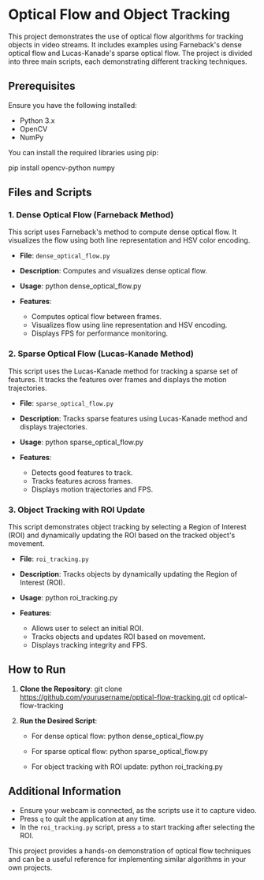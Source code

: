 # Optical Flow and Object Tracking

This project demonstrates the use of optical flow algorithms for tracking objects in video streams. It includes examples using Farneback's dense optical flow and Lucas-Kanade's sparse optical flow. The project is divided into three main scripts, each demonstrating different tracking techniques.

## Prerequisites

Ensure you have the following installed:

- Python 3.x
- OpenCV
- NumPy

You can install the required libraries using pip:

pip install opencv-python numpy

## Files and Scripts

### 1. Dense Optical Flow (Farneback Method)

This script uses Farneback's method to compute dense optical flow. It visualizes the flow using both line representation and HSV color encoding.

- **File**: `dense_optical_flow.py`
  
- **Description**: Computes and visualizes dense optical flow.
  
- **Usage**: 
  python dense_optical_flow.py
  
- **Features**:
  - Computes optical flow between frames.
  - Visualizes flow using line representation and HSV encoding.
  - Displays FPS for performance monitoring.

### 2. Sparse Optical Flow (Lucas-Kanade Method)

This script uses the Lucas-Kanade method for tracking a sparse set of features. It tracks the features over frames and displays the motion trajectories.

- **File**: `sparse_optical_flow.py`
  
- **Description**: Tracks sparse features using Lucas-Kanade method and displays trajectories.
  
- **Usage**: 
  python sparse_optical_flow.py
  
- **Features**:
  - Detects good features to track.
  - Tracks features across frames.
  - Displays motion trajectories and FPS.

### 3. Object Tracking with ROI Update

This script demonstrates object tracking by selecting a Region of Interest (ROI) and dynamically updating the ROI based on the tracked object's movement.

- **File**: `roi_tracking.py`
  
- **Description**: Tracks objects by dynamically updating the Region of Interest (ROI).
  
- **Usage**: 
  python roi_tracking.py
  
- **Features**:
  - Allows user to select an initial ROI.
  - Tracks objects and updates ROI based on movement.
  - Displays tracking integrity and FPS.

## How to Run

1. **Clone the Repository**:
   git clone https://github.com/yourusername/optical-flow-tracking.git
   cd optical-flow-tracking

2. **Run the Desired Script**:
   - For dense optical flow:
     python dense_optical_flow.py
     
   - For sparse optical flow:
     python sparse_optical_flow.py
     
   - For object tracking with ROI update:
     python roi_tracking.py

## Additional Information

- Ensure your webcam is connected, as the scripts use it to capture video.
- Press `q` to quit the application at any time.
- In the `roi_tracking.py` script, press `a` to start tracking after selecting the ROI.

This project provides a hands-on demonstration of optical flow techniques and can be a useful reference for implementing similar algorithms in your own projects.
